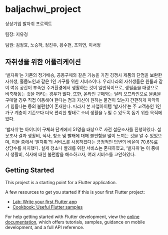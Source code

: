 # baljachwi_project

상상기업 발자취 프로젝트

팀장: 지유경

팀원: 김정효, 노승하, 정진주, 황수현, 조희연, 이서정

## 자취생을 위한 어플리케이션

‘발자취’는 기존의 정기배송, 공동구매와 같은 기능을 가진 경쟁사 제품의 단점을 보완한 
자취생, 홀몸노인과 같은 1인 가구를 위한 서비스이다. 우리나라의 자취생들은 원룸과 같이 
여유 공간이 부족한 주거환경에서 생활하는 것이 일반적이므로, 생필품을 대량으로 비축해놓는 
것을 꺼리는 경우가 많다. 또한, 온라인 구매와는 달리 오프라인으로 물품을 구매할 경우 직접 
이동해야 한다는 점과 자신이 원하는 물건이 있는지 간편하게 파악하기 힘들다는 등의 불편함이 
존재한다. 따라서 본 사업아이템 ‘발자취’는 주 고객층인 1인 가구 계층이 기존보다 더욱 편리한 
형태로 소비 생활을 누릴 수 있도록 돕기 위한 목적에 있다.



 ‘발자취’는 아이디어 구체화 단계에서 51명을 대상으로 사전 설문조사를 진행하였다. 
설문조사 결과 생활비, 식사, 청소 및 빨래에 대해 불편함을 많이 느끼는 것을 알 수 있었으며, 
이들 중에서 ‘발자취’의 서비스를 사용하겠다는 긍정적인 답변의 비율이 70.6%로 상당수를 차지했다. 
실제 청소나 빨래를 위한 서비스는 존재하였고, ‘발자취’는 이 중에서 생활비, 식사에 대한 불편함을 해소하고자, 
여러 서비스를 고안하였다.

## Getting Started

This project is a starting point for a Flutter application.

A few resources to get you started if this is your first Flutter project:

- [Lab: Write your first Flutter app](https://docs.flutter.dev/get-started/codelab)
- [Cookbook: Useful Flutter samples](https://docs.flutter.dev/cookbook)

For help getting started with Flutter development, view the
[online documentation](https://docs.flutter.dev/), which offers tutorials,
samples, guidance on mobile development, and a full API reference.
